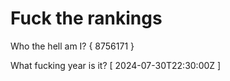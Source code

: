 # Fuck the rankings

Who the hell am I?
{ 8756171 }

What fucking year is it?
[ 2024-07-30T22:30:00Z ]
